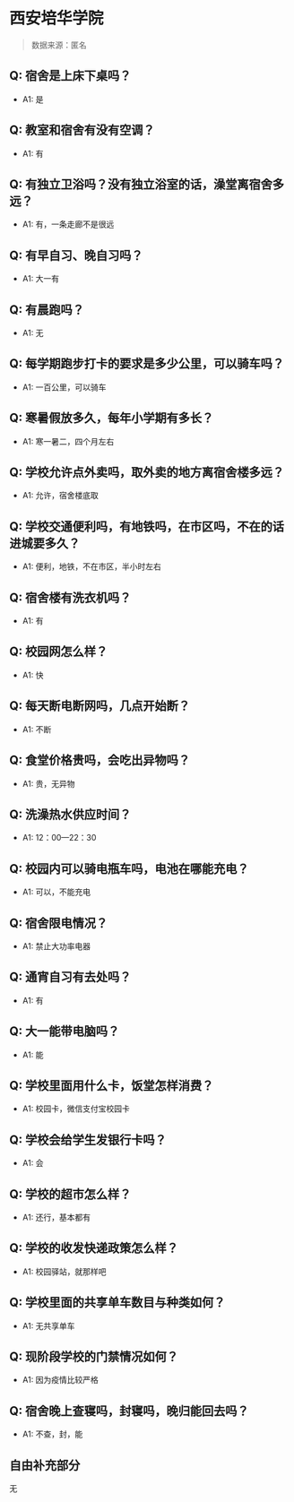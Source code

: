 # 西安培华学院

> 数据来源：匿名

## Q: 宿舍是上床下桌吗？

- A1: 是

## Q: 教室和宿舍有没有空调？

- A1: 有

## Q: 有独立卫浴吗？没有独立浴室的话，澡堂离宿舍多远？

- A1: 有，一条走廊不是很远

## Q: 有早自习、晚自习吗？

- A1: 大一有

## Q: 有晨跑吗？

- A1: 无

## Q: 每学期跑步打卡的要求是多少公里，可以骑车吗？

- A1: 一百公里，可以骑车

## Q: 寒暑假放多久，每年小学期有多长？

- A1: 寒一暑二，四个月左右

## Q: 学校允许点外卖吗，取外卖的地方离宿舍楼多远？

- A1: 允许，宿舍楼底取

## Q: 学校交通便利吗，有地铁吗，在市区吗，不在的话进城要多久？

- A1: 便利，地铁，不在市区，半小时左右

## Q: 宿舍楼有洗衣机吗？

- A1: 有

## Q: 校园网怎么样？

- A1: 快

## Q: 每天断电断网吗，几点开始断？

- A1: 不断

## Q: 食堂价格贵吗，会吃出异物吗？

- A1: 贵，无异物

## Q: 洗澡热水供应时间？

- A1: 12：00—22：30

## Q: 校园内可以骑电瓶车吗，电池在哪能充电？

- A1: 可以，不能充电

## Q: 宿舍限电情况？

- A1: 禁止大功率电器

## Q: 通宵自习有去处吗？

- A1: 有

## Q: 大一能带电脑吗？

- A1: 能

## Q: 学校里面用什么卡，饭堂怎样消费？

- A1: 校园卡，微信支付宝校园卡

## Q: 学校会给学生发银行卡吗？

- A1: 会

## Q: 学校的超市怎么样？

- A1: 还行，基本都有

## Q: 学校的收发快递政策怎么样？

- A1: 校园驿站，就那样吧

## Q: 学校里面的共享单车数目与种类如何？

- A1: 无共享单车

## Q: 现阶段学校的门禁情况如何？

- A1: 因为疫情比较严格

## Q: 宿舍晚上查寝吗，封寝吗，晚归能回去吗？

- A1: 不查，封，能

## 自由补充部分

无